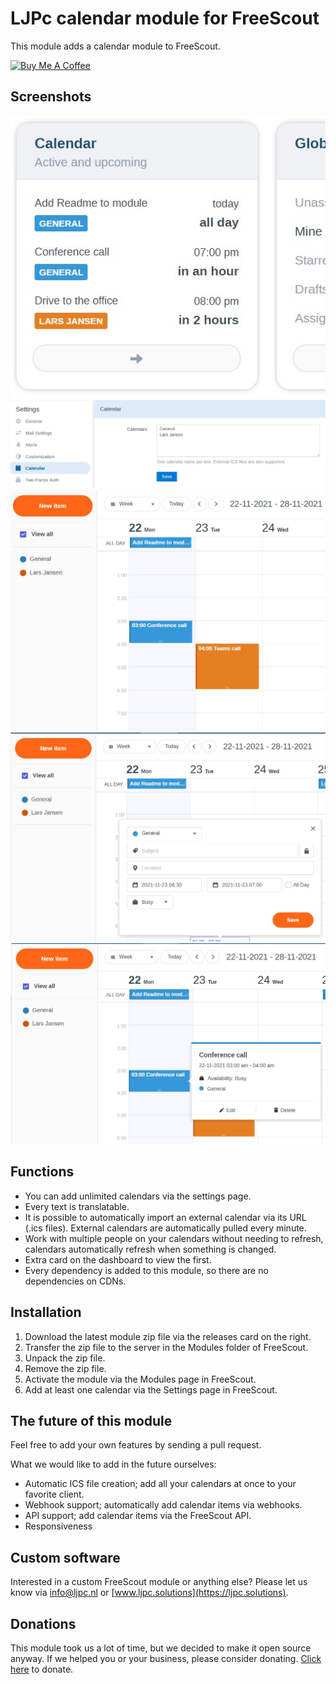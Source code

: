 # LJPc calendar module for FreeScout

This module adds a calendar module to FreeScout.

<a href="https://www.buymeacoffee.com/Lars-" target="_blank"><img src="https://cdn.buymeacoffee.com/buttons/v2/default-orange.png" alt="Buy Me A Coffee" height="60" style="height: 60px !important;width: 217px !important;" ></a>

## Screenshots

![Calendar card](repo/screenshot-1.jpg)
![Settings](repo/screenshot-2.jpg)
![Overview](repo/screenshot-3.jpg)
![New calendar item](repo/screenshot-4.jpg)
![Calendar item overview](repo/screenshot-5.jpg)

## Functions

- You can add unlimited calendars via the settings page.
- Every text is translatable.
- It is possible to automatically import an external calendar via its URL (.ics files). External calendars are
  automatically pulled every minute.
- Work with multiple people on your calendars without needing to refresh, calendars automatically refresh when something
  is changed.
- Extra card on the dashboard to view the first.
- Every dependency is added to this module, so there are no dependencies on CDNs.

## Installation

1. Download the latest module zip file via the releases card on the right.
2. Transfer the zip file to the server in the Modules folder of FreeScout.
3. Unpack the zip file.
4. Remove the zip file.
5. Activate the module via the Modules page in FreeScout.
6. Add at least one calendar via the Settings page in FreeScout.

## The future of this module

Feel free to add your own features by sending a pull request.

What we would like to add in the future ourselves:

- Automatic ICS file creation; add all your calendars at once to your favorite client.
- Webhook support; automatically add calendar items via webhooks.
- API support; add calendar items via the FreeScout API.
- Responsiveness

## Custom software

Interested in a custom FreeScout module or anything else? Please let us know
via [info@ljpc.nl](mailto:info@ljpc.nl?subject=Calendar%20module) or [www.ljpc.solutions](https://ljpc.solutions).

## Donations

This module took us a lot of time, but we decided to make it open source anyway. If we helped you or your business,
please consider donating.
[Click here](https://www.buymeacoffee.com/Lars-) to donate.
